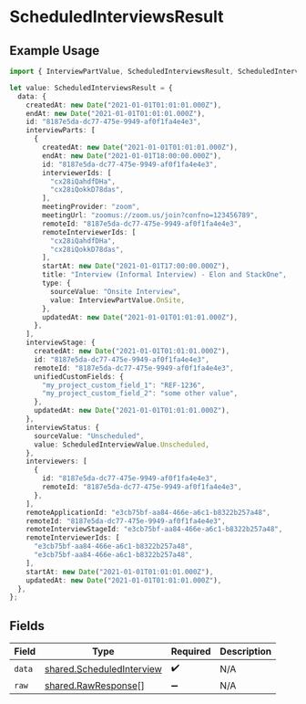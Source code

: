 # ScheduledInterviewsResult

## Example Usage

```typescript
import { InterviewPartValue, ScheduledInterviewsResult, ScheduledInterviewValue } from "@stackone/stackone-client-ts/sdk/models/shared";

let value: ScheduledInterviewsResult = {
  data: {
    createdAt: new Date("2021-01-01T01:01:01.000Z"),
    endAt: new Date("2021-01-01T01:01:01.000Z"),
    id: "8187e5da-dc77-475e-9949-af0f1fa4e4e3",
    interviewParts: [
      {
        createdAt: new Date("2021-01-01T01:01:01.000Z"),
        endAt: new Date("2021-01-01T18:00:00.000Z"),
        id: "8187e5da-dc77-475e-9949-af0f1fa4e4e3",
        interviewerIds: [
          "cx28iQahdfDHa",
          "cx28iQokkD78das",
        ],
        meetingProvider: "zoom",
        meetingUrl: "zoomus://zoom.us/join?confno=123456789",
        remoteId: "8187e5da-dc77-475e-9949-af0f1fa4e4e3",
        remoteInterviewerIds: [
          "cx28iQahdfDHa",
          "cx28iQokkD78das",
        ],
        startAt: new Date("2021-01-01T17:00:00.000Z"),
        title: "Interview (Informal Interview) - Elon and StackOne",
        type: {
          sourceValue: "Onsite Interview",
          value: InterviewPartValue.OnSite,
        },
        updatedAt: new Date("2021-01-01T01:01:01.000Z"),
      },
    ],
    interviewStage: {
      createdAt: new Date("2021-01-01T01:01:01.000Z"),
      id: "8187e5da-dc77-475e-9949-af0f1fa4e4e3",
      remoteId: "8187e5da-dc77-475e-9949-af0f1fa4e4e3",
      unifiedCustomFields: {
        "my_project_custom_field_1": "REF-1236",
        "my_project_custom_field_2": "some other value",
      },
      updatedAt: new Date("2021-01-01T01:01:01.000Z"),
    },
    interviewStatus: {
      sourceValue: "Unscheduled",
      value: ScheduledInterviewValue.Unscheduled,
    },
    interviewers: [
      {
        id: "8187e5da-dc77-475e-9949-af0f1fa4e4e3",
        remoteId: "8187e5da-dc77-475e-9949-af0f1fa4e4e3",
      },
    ],
    remoteApplicationId: "e3cb75bf-aa84-466e-a6c1-b8322b257a48",
    remoteId: "8187e5da-dc77-475e-9949-af0f1fa4e4e3",
    remoteInterviewStageId: "e3cb75bf-aa84-466e-a6c1-b8322b257a48",
    remoteInterviewerIds: [
      "e3cb75bf-aa84-466e-a6c1-b8322b257a48",
      "e3cb75bf-aa84-466e-a6c1-b8322b257a48",
    ],
    startAt: new Date("2021-01-01T01:01:01.000Z"),
    updatedAt: new Date("2021-01-01T01:01:01.000Z"),
  },
};
```

## Fields

| Field                                                                         | Type                                                                          | Required                                                                      | Description                                                                   |
| ----------------------------------------------------------------------------- | ----------------------------------------------------------------------------- | ----------------------------------------------------------------------------- | ----------------------------------------------------------------------------- |
| `data`                                                                        | [shared.ScheduledInterview](../../../sdk/models/shared/scheduledinterview.md) | :heavy_check_mark:                                                            | N/A                                                                           |
| `raw`                                                                         | [shared.RawResponse](../../../sdk/models/shared/rawresponse.md)[]             | :heavy_minus_sign:                                                            | N/A                                                                           |
